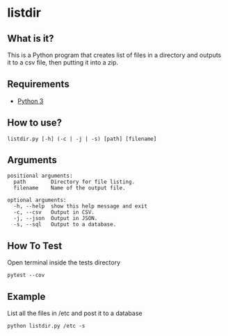 # listdir

## What is it?
This is a Python program that creates list of files in a directory and outputs it to a csv file, then putting it into a zip.

## Requirements
- [Python 3](https://www.python.org/downloads/)

## How to use?
```
listdir.py [-h] (-c | -j | -s) [path] [filename]
```

## Arguments
```
positional arguments:
  path        Directory for file listing.
  filename    Name of the output file.

optional arguments:
  -h, --help  show this help message and exit
  -c, --csv   Output in CSV.
  -j, --json  Output in JSON.
  -s, --sql   Output to a database.
```

## How To Test
Open terminal inside the tests directory
```
pytest --cov
```

## Example
List all the files in /etc and post it to a database
```
python listdir.py /etc -s
```
